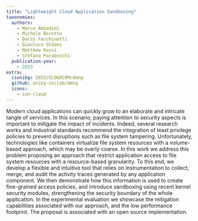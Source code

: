 ```yaml
---
title: "Lightweight Cloud Application Sandboxing"
taxonomies:
  authors:
    - Marco Abbadini
    - Michele Beretta
    - Dario Facchinetti
    - Gianluca Oldani
    - Matthew Rossi
    - Stefano Paraboschi
  publication-year:
    - 2023
extra:
  csunibg: 2023/CLOUDCOM/dmng
  github: unibg-seclab/dmng
  icons:
    - ion-cloud
---
```


Modern cloud applications can quickly grow to
an elaborate and intricate tangle of services. In this scenario,
paying attention to security aspects is important to mitigate the
impact of incidents. Indeed, several research works and industrial
standards recommend the integration of least privilege policies to
prevent disruptions such as file system tampering. Unfortunately,
technologies like containers virtualize file system resources with
a volume-based approach, which may be overly coarse.
In this work we address this problem proposing an approach
that restrict application access to file system resources with a
resource-based granularity. To this end, we develop a flexible and
intuitive tool that relies on instrumentation to collect, merge, and
audit the activity traces generated by any application component.
We then demonstrate how this information is used to create fine-grained
access policies, and introduce sandboxing using recent
kernel security modules, strengthening the security boundary of
the whole application. In the experimental evaluation we showcase the mitigation
capabilities associated with our approach, and the low performance footprint.
The proposal is associated with an open source implementation.
